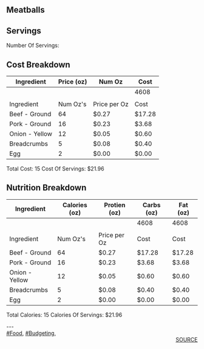## Meatballs
## Servings
Number Of Servings: 
## Cost Breakdown
| Ingredient | Price (oz) | Num Oz | Cost |
| ------------ | ------------ | ------------ | ------------ |
|  |  |  | 4608 |
|  |  |  |  |
| Ingredient | Num Oz's | Price per Oz | Cost |
| Beef - Ground | 64 | $0.27 | $17.28 |
| Pork - Ground | 16 | $0.23 | $3.68 |
| Onion - Yellow | 12 | $0.05 | $0.60 |
| Breadcrumbs | 5 | $0.08 | $0.40 |
| Egg | 2 | $0.00 | $0.00 |

Total Cost: 15
Cost Of Servings: $21.96
## Nutrition Breakdown
| Ingredient | Calories (oz) | Protien (oz) | Carbs (oz) | Fat (oz) |
| ------------ | ------------ | ------------ | ------------ | ------------ |
|  |  |  | 4608 | 4608 |
|  |  |  |  |  |
| Ingredient | Num Oz's | Price per Oz | Cost | Cost |
| Beef - Ground | 64 | $0.27 | $17.28 | $17.28 |
| Pork - Ground | 16 | $0.23 | $3.68 | $3.68 |
| Onion - Yellow | 12 | $0.05 | $0.60 | $0.60 |
| Breadcrumbs | 5 | $0.08 | $0.40 | $0.40 |
| Egg | 2 | $0.00 | $0.00 | $0.00 |

Total Calories: 15
Calories Of Servings: $21.96
<div style='page-break-after: always;'></div>
---
<div style='page-break-after: always;'></div>
<a href='tag-Food.html'>#Food</a>, <a href='tag-Budgeting.html'>#Budgeting</a>, 
<div style='text-align: right'>
<a href='https://docs.google.com/spreadsheets/d/e/2PACX-1vSAyak9YlStJt0W2QiXNHVF8FODXyzkGh0HTz9XkhPPqGQ7IycIP1MG9gofJCHmb8c_vAcLKiqcYQXQ/pub?output=xlsx'>SOURCE</a>
</div>
